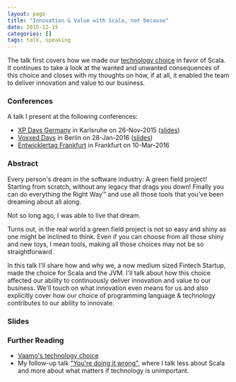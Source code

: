 ```yaml
---
layout: page
title: "Innovation & Value with Scala, not because"
date: 2015-12-15
categories: []
tags: talk, speaking
---
```


The talk first covers how we made our [technology
choice](http://codecraft.vaamo.de/2014/09/12/our-technology-stack.html) in favor
of Scala. It continues to take a look at the wanted and unwanted consequences of
this choice and closes with my thoughts on how, if at all, it enabled the team
to deliver innovation and value to our business.

### Conferences

A talk I present at the following conferences:

- [XP Days
  Germany](http://www.xpdays.de/2015/sessions/101-innovation-value-mit-scala-nicht-wegen.html)
  in Karlsruhe on 26-Nov-2015 ([slides](#slides))
- [Voxxed
  Days](http://voxxeddaysberlin2016.sched.org/event/5DEX/innovation-value-with-scala-not-because)
  in Berlin on 28-Jan-2016
  ([slides](https://speakerdeck.com/benjamin/innovation-and-value-with-scala-not-because-at-voxxeddays-berlin-2016))
- [Entwicklertag
  Frankfurt](https://entwicklertag.de/frankfurt/2016/innovation-value-mit-scala-nicht-wegen)
  in Frankfurt on 10-Mar-2016


### Abstract

Every person's dream in the software industry: A green field project! Starting
from scratch, without any legacy that drags you down! Finally you can do
everything the Right Way™ and use all those tools that you've been dreaming
about all along.

Not so long ago, I was able to live that dream.

Turns out, in the real world a green field project is not so easy and shiny as
one might be inclined to think. Even if you can choose from all those shiny and
new toys, I mean tools, making all those choices may not be so straightforward.

In this talk I'll share how and why we, a now medium sized Fintech Startup, made
the choice for Scala and the JVM. I'll talk about how this choice affected our
ability to continuously deliver innovation and value to our business. We'll
touch on what innovation even means for us and also explicitly cover how our
choice of programming language & technology contributes to our ability to
innovate. 


<a name="slides"></a>

### Slides

<script async class="speakerdeck-embed"
data-id="786aef6303d94e5984a8e0ec43dddb18" data-ratio="1.77777777777778"
src="//speakerdeck.com/assets/embed.js"></script>


### Further Reading

- [Vaamo's technology
  choice](http://codecraft.vaamo.de/2014/09/12/our-technology-stack.html)
- My follow-up talk ["You're doing it wrong"](/youre-doing-it-wrong/), where I
  talk less about Scala and more about what matters if technology is
  unimportant.


